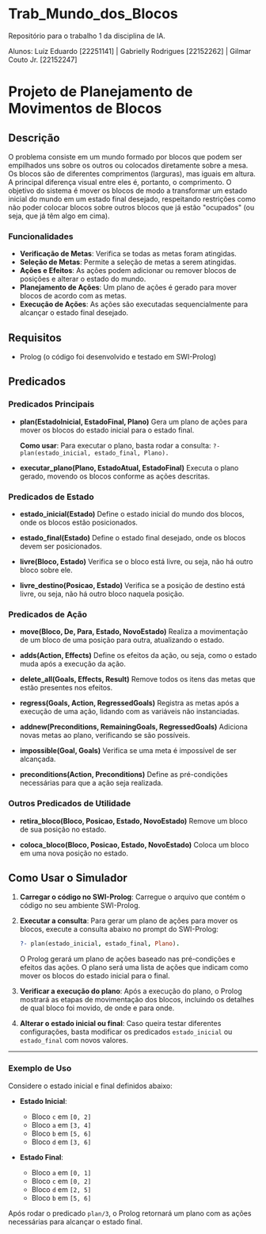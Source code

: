 # Trab_Mundo_dos_Blocos
Repositório para o trabalho 1 da disciplina de IA. 

Alunos: Luíz Eduardo [22251141] | Gabrielly Rodrigues [22152262] | Gilmar Couto Jr. [22152247]

# Projeto de Planejamento de Movimentos de Blocos

## Descrição

O problema consiste em um mundo formado por blocos que podem ser empilhados uns sobre os outros ou colocados diretamente sobre a mesa. Os blocos são de diferentes comprimentos (larguras), mas iguais em altura. A principal diferença visual entre eles é, portanto, o comprimento. O objetivo do sistema é mover os blocos de modo a transformar um estado inicial do mundo em um estado final desejado, respeitando restrições como não poder colocar blocos sobre outros blocos que já estão "ocupados" (ou seja, que já têm algo em cima).

### Funcionalidades

* **Verificação de Metas**: Verifica se todas as metas foram atingidas.
* **Seleção de Metas**: Permite a seleção de metas a serem atingidas.
* **Ações e Efeitos**: As ações podem adicionar ou remover blocos de posições e alterar o estado do mundo.
* **Planejamento de Ações**: Um plano de ações é gerado para mover blocos de acordo com as metas.
* **Execução de Ações**: As ações são executadas sequencialmente para alcançar o estado final desejado.

## Requisitos

* Prolog (o código foi desenvolvido e testado em SWI-Prolog)

## Predicados

### Predicados Principais

* **plan(EstadoInicial, EstadoFinal, Plano)**
  Gera um plano de ações para mover os blocos do estado inicial para o estado final.

  **Como usar**:
  Para executar o plano, basta rodar a consulta:
  `?- plan(estado_inicial, estado_final, Plano).`

* **executar\_plano(Plano, EstadoAtual, EstadoFinal)**
  Executa o plano gerado, movendo os blocos conforme as ações descritas.

### Predicados de Estado

* **estado\_inicial(Estado)**
  Define o estado inicial do mundo dos blocos, onde os blocos estão posicionados.

* **estado\_final(Estado)**
  Define o estado final desejado, onde os blocos devem ser posicionados.

* **livre(Bloco, Estado)**
  Verifica se o bloco está livre, ou seja, não há outro bloco sobre ele.

* **livre\_destino(Posicao, Estado)**
  Verifica se a posição de destino está livre, ou seja, não há outro bloco naquela posição.

### Predicados de Ação

* **move(Bloco, De, Para, Estado, NovoEstado)**
  Realiza a movimentação de um bloco de uma posição para outra, atualizando o estado.

* **adds(Action, Effects)**
  Define os efeitos da ação, ou seja, como o estado muda após a execução da ação.

* **delete\_all(Goals, Effects, Result)**
  Remove todos os itens das metas que estão presentes nos efeitos.

* **regress(Goals, Action, RegressedGoals)**
  Registra as metas após a execução de uma ação, lidando com as variáveis não instanciadas.

* **addnew(Preconditions, RemainingGoals, RegressedGoals)**
  Adiciona novas metas ao plano, verificando se são possíveis.

* **impossible(Goal, Goals)**
  Verifica se uma meta é impossível de ser alcançada.

* **preconditions(Action, Preconditions)**
  Define as pré-condições necessárias para que a ação seja realizada.

### Outros Predicados de Utilidade

* **retira\_bloco(Bloco, Posicao, Estado, NovoEstado)**
  Remove um bloco de sua posição no estado.

* **coloca\_bloco(Bloco, Posicao, Estado, NovoEstado)**
  Coloca um bloco em uma nova posição no estado.

## Como Usar o Simulador

1. **Carregar o código no SWI-Prolog**:
   Carregue o arquivo que contém o código no seu ambiente SWI-Prolog.

2. **Executar a consulta**:
   Para gerar um plano de ações para mover os blocos, execute a consulta abaixo no prompt do SWI-Prolog:

   ```prolog
   ?- plan(estado_inicial, estado_final, Plano).
   ```

   O Prolog gerará um plano de ações baseado nas pré-condições e efeitos das ações. O plano será uma lista de ações que indicam como mover os blocos do estado inicial para o final.

3. **Verificar a execução do plano**:
   Após a execução do plano, o Prolog mostrará as etapas de movimentação dos blocos, incluindo os detalhes de qual bloco foi movido, de onde e para onde.

4. **Alterar o estado inicial ou final**:
   Caso queira testar diferentes configurações, basta modificar os predicados `estado_inicial` ou `estado_final` com novos valores.

---

### Exemplo de Uso

Considere o estado inicial e final definidos abaixo:

* **Estado Inicial**:

  * Bloco `c` em `[0, 2]`
  * Bloco `a` em `[3, 4]`
  * Bloco `b` em `[5, 6]`
  * Bloco `d` em `[3, 6]`

* **Estado Final**:

  * Bloco `a` em `[0, 1]`
  * Bloco `c` em `[0, 2]`
  * Bloco `d` em `[2, 5]`
  * Bloco `b` em `[5, 6]`

Após rodar o predicado `plan/3`, o Prolog retornará um plano com as ações necessárias para alcançar o estado final.

